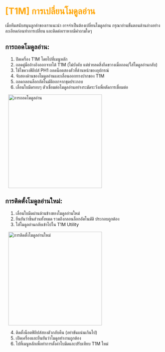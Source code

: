 # <span style="color: orange">[T1M] การเปลี่ยนโมดูลอ่าน</span>

เมื่อทีมสนับสนุนลูกค้าของเราแนะนำ อาจจำเป็นต้องเปลี่ยนโมดูลอ่าน กรุณาอ่านขั้นตอนด้านล่างอย่างละเอียดก่อนทำการเปลี่ยน และติดต่อเราหากมีคำถามใดๆ

## การถอดโมดูลอ่าน:

<div style="margin-left: 10px;">

1. ปิดเครื่อง T1M โดยไปที่เมนูหลัก
2. ถอดคู่มืออ้างอิงออกจากใต้ T1M (ไม่บังคับ แต่ช่วยลดสิ่งกีดขวางเมื่อถอด/ใส่โมดูลอ่านกลับ)
3. ใช้ไขควงฟิลิปส์ PH1 ถอดน็อตสองตัวที่ด้านหน้าของอุปกรณ์
4. จับสองด้านของโมดูลอ่านและเลื่อนออกทางปากของ T1M
5. ถอดกลอนล็อกอัตโนมัติออกจากชุดประกอบ
6. เลื่อนใบมีดรอบๆ ตัวเชื่อมต่อโมดูลอ่านอย่างระมัดระวังเพื่อตัดการเชื่อมต่อ

<img src="https://support.reekon.tools/hc/article_attachments/38092770449044" alt="การถอดโมดูลอ่าน" width="300">

</div>

## การติดตั้งโมดูลอ่านใหม่:

<div style="margin-left: 10px;">

1. เลื่อนใบมีดผ่านด้านข้างของโมดูลอ่านใหม่
2. ยืนยันว่าชิ้นส่วนทั้งหมด รวมถึงกลอนล็อกอัตโนมัติ ประกอบถูกต้อง
3. ใส่โมดูลอ่านกลับเข้าไปใน T1M Utility

<img src="https://support.reekon.tools/hc/article_attachments/38092770456724" alt="การติดตั้งโมดูลอ่านใหม่" width="300">

4. ติดตั้งน็อตฟิลิปส์สองตัวกลับคืน (อย่าขันแน่นเกินไป)
5. เปิดเครื่องและยืนยันว่าโมดูลทำงานถูกต้อง
6. ไปที่เมนูหลักเพื่อทำการตั้งค่าใบมีดและปรับเทียบ T1M ใหม่

</div>
